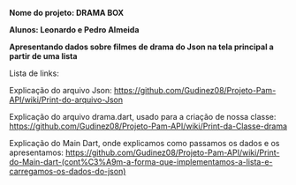 **Nome do projeto: DRAMA BOX**

**Alunos: Leonardo e Pedro Almeida**

**Apresentando dados sobre filmes de drama do Json na tela principal a partir de uma lista**


Lista de links:

Explicação do arquivo Json: https://github.com/Gudinez08/Projeto-Pam-API/wiki/Print-do-arquivo-Json

Explicação do arquivo drama.dart, usado para a criação de nossa classe: https://github.com/Gudinez08/Projeto-Pam-API/wiki/Print-da-Classe-drama

Explicação do Main Dart, onde explicamos como passamos os dados e os apresentamos: https://github.com/Gudinez08/Projeto-Pam-API/wiki/Print-do-Main-dart-(cont%C3%A9m-a-forma-que-implementamos-a-lista-e-carregamos-os-dados-do-json)



